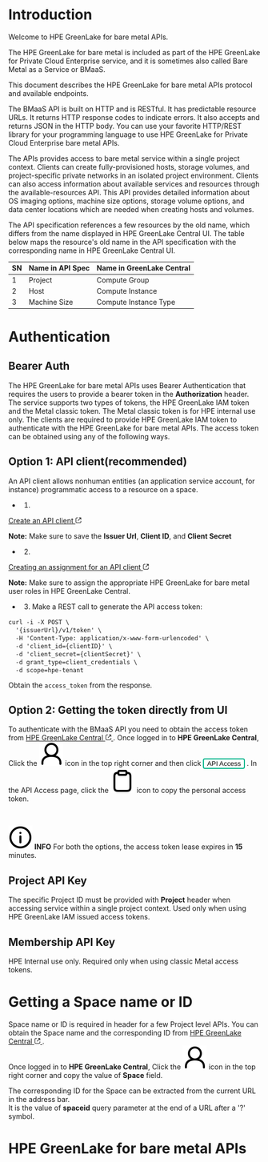  
# Introduction
Welcome to HPE GreenLake for bare metal APIs. 

The HPE GreenLake for bare metal is included as part of the HPE GreenLake for Private Cloud
Enterprise service, and it is sometimes also called Bare Metal as a Service or BMaaS.

This document describes the HPE GreenLake for bare metal APIs protocol and available endpoints.

The BMaaS API is built on HTTP and is RESTful. It has predictable resource URLs. It returns HTTP 
response codes to indicate errors. It also accepts and returns JSON in the HTTP body. You can 
use your favorite HTTP/REST library for your programming language to use HPE GreenLake for Private 
Cloud Enterprise bare metal APIs.

The APIs provides access to bare metal service within a single project context. Clients can create 
fully-provisioned hosts, storage volumes, and project-specific private networks in an isolated 
project environment. Clients can also access information about available services and resources 
through the available-resources API. This API provides detailed information about OS imaging options, 
machine size options, storage volume options, and data center locations which are needed when creating 
hosts and volumes.

The API specification references a few resources by the old name, which differs from the name 
displayed in HPE GreenLake Central UI. The table below maps the resource's old name in the API 
specification with the corresponding name in HPE GreenLake Central UI.

| **SN** | **Name in API Spec** | **Name in GreenLake Central** |
|--------|----------------------|-------------------------------|
| 1      | Project              | Compute Group                 |
| 2      | Host                 | Compute Instance              |
| 3      | Machine Size         | Compute Instance Type         |


# Authentication

## Bearer Auth

The HPE GreenLake for bare metal APIs uses Bearer Authentication that requires the users to provide 
a bearer token in the **Authorization** header. The service supports two types of tokens, the HPE 
GreenLake IAM token and the Metal classic token. The Metal classic token is for HPE internal use only.
The clients are required to provide HPE GreenLake IAM token to authenticate with the HPE GreenLake 
for bare metal APIs. The access token can be obtained using any of the following ways.

<h2>Option 1: API client(recommended)</h2>

An API client allows nonhuman entities (an application service account, for instance) programmatic access to a resource on a space.

  + 1.
<a
    href="https://support.hpe.com/hpesc/public/docDisplay?docId=a00092451en_us&page=greenlakecentral-create-api-client.html"
    target="_blank">
    Create an API client
    <img src="https://raw.githubusercontent.com/grommet/grommet-icons/stable/img/share.svg"
    height="12">
</a>

**Note:** Make sure to save the **Issuer Url**, **Client ID**, and **Client Secret**

  + 2.
<a
    href="https://support.hpe.com/hpesc/public/docDisplay?docId=a00092451en_us&page=GUID-1CEA233B-C4B0-41B7-9A25-7A36D9FC0312.html"
    target="_blank">
    Creating an assignment for an API client
    <img src="https://raw.githubusercontent.com/grommet/grommet-icons/stable/img/share.svg"
    height="12">
</a>

**Note:** Make sure to assign the appropriate HPE GreenLake for bare metal user roles in HPE GreenLake Central.

  + 3. Make a REST call to generate the API access token:

```
curl -i -X POST \
  '{issuerUrl}/v1/token' \
  -H 'Content-Type: application/x-www-form-urlencoded' \
  -d 'client_id={clientID}' \
  -d 'client_secret={clientSecret}' \
  -d grant_type=client_credentials \
  -d scope=hpe-tenant
```
Obtain the `access_token` from the response.

<h2>Option 2: Getting the token directly from UI</h2>

To authenticate with the BMaaS API you need to obtain the access token from
<a
    href="https://client.greenlake.hpe.com"
    target="_blank">
    HPE GreenLake Central
    <img src="https://raw.githubusercontent.com/grommet/grommet-icons/stable/img/share.svg"
    height="12">
</a>.
Once logged in to **HPE GreenLake Central**,
Click the
<img src="https://raw.githubusercontent.com/grommet/grommet-icons/stable/img/user.svg">
icon in the top right corner and then click
<input
    type="button"
    value="API Access"
    style="color: #000;
        background-color: #fff;
        border: 2px solid #00b388;
        border-radius: 4px;"/>
. In the API Access page, click the
<img src="https://raw.githubusercontent.com/grommet/grommet-icons/stable/img/clipboard.svg">
icon to copy the personal access token.

<br>

<img src="https://raw.githubusercontent.com/grommet/grommet-icons/stable/img/circle-information.svg"> **INFO**
For both the options, the access token lease expires in **15** minutes.

## Project API Key
The specific Project ID must be provided with **Project** header when accessing service within a single project context.
Used only when using HPE GreenLake IAM issued access tokens.

## Membership API Key
HPE Internal use only. Required only when using classic Metal access tokens.

# Getting a Space name or ID
Space name or ID is required in header for a few Project level APIs. You can obtain the Space name and the corresponding ID from 
<a
    href="https://client.greenlake.hpe.com"
    target="_blank">
    HPE GreenLake Central
    <img src="https://raw.githubusercontent.com/grommet/grommet-icons/stable/img/share.svg"
    height="12">
</a>.   
Once logged in to **HPE GreenLake Central**,
Click the
<img src="https://raw.githubusercontent.com/grommet/grommet-icons/stable/img/user.svg">
icon in the top right corner and copy the value of **Space** field.  

The corresponding ID for the Space can be extracted from the current URL in the address bar.  
It is the value of **spaceid** query parameter at the end of a URL after a '?' symbol.

# HPE GreenLake for bare metal APIs

